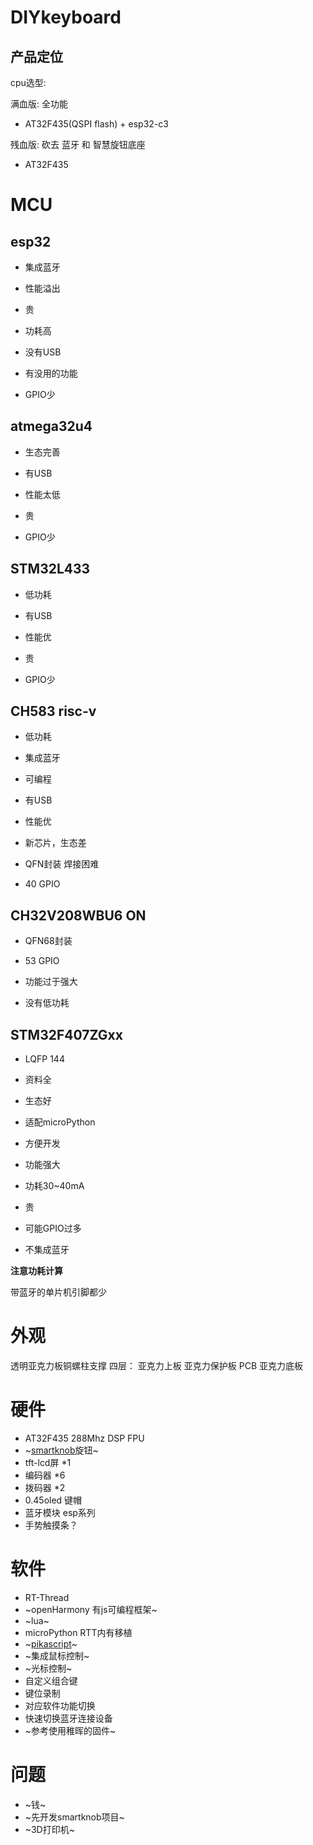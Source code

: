 # DIYkeyboard

## 产品定位

cpu选型:

满血版:
全功能
* AT32F435(QSPI flash) + esp32-c3

残血版:
砍去 蓝牙 和 智慧旋钮底座
* AT32F435

# MCU

## esp32			

* 集成蓝牙

  

* 性能溢出

* 贵

* 功耗高

* 没有USB

* 有没用的功能 

* GPIO少
## atmega32u4
* 生态完善

* 有USB

  

* 性能太低

* 贵

* GPIO少
## STM32L433
* 低功耗

* 有USB

* 性能优

  

* 贵

* GPIO少


## CH583 risc-v  
* 低功耗

* 集成蓝牙

* 可编程

* 有USB

* 性能优

  

* 新芯片，生态差

* QFN封装 焊接困难

* 40 GPIO

## CH32V208WBU6 ON
* QFN68封装
* 53 GPIO



* 功能过于强大
* 没有低功耗

## STM32F407ZGxx

* LQFP 144
* 资料全
* 生态好
* 适配microPython
* 方便开发
* 功能强大



* 功耗30~40mA
* 贵
* 可能GPIO过多
* 不集成蓝牙

**注意功耗计算**

带蓝牙的单片机引脚都少

# 外观
透明亚克力板铜螺柱支撑
四层：
  亚克力上板
  亚克力保护板
  PCB
  亚克力底板
  

# 硬件
* AT32F435 288Mhz DSP FPU
* ~[smartknob](https://github.com/scottbez1/smartknob)旋钮~
* tft-lcd屏 *1
* 编码器 *6
* 拨码器 *2
* 0.45oled 键帽
* 蓝牙模块 esp系列
* 手势触摸条？

# 软件
* RT-Thread
* ~openHarmony 有js可编程框架~
* ~lua~
* microPython RTT内有移植
* ~[pikascript](https://github.com/pikastech/pikascript/)~
* ~集成鼠标控制~
* ~光标控制~
* 自定义组合键
* 键位录制
* 对应软件功能切换
* 快速切换蓝牙连接设备
* ~参考使用稚晖的固件~

# 问题
* ~钱~
* ~先开发smartknob项目~
* ~3D打印机~
